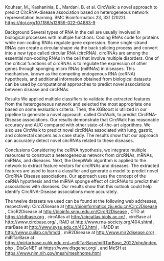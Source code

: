 Kouhsar, M., Kashaninia, E., Mardani, B. et al. CircWalk: a novel approach to predict CircRNA-disease association based on heterogeneous network representation learning. BMC Bioinformatics 23, 331 (2022). https://doi.org/10.1186/s12859-022-04883-9

Background
Several types of RNA in the cell are usually involved in biological processes with multiple functions. Coding RNAs code for proteins while non-coding RNAs regulate gene expression. Some single-strand RNAs can create a circular shape via the back splicing process and convert into a new type called circular RNA (circRNA). circRNAs are among the essential non-coding RNAs in the cell that involve multiple disorders. One of the critical functions of circRNAs is to regulate the expression of other genes through sponging micro RNAs (miRNAs) in diseases. This mechanism, known as the competing endogenous RNA (ceRNA) hypothesis, and additional information obtained from biological datasets can be used by computational approaches to predict novel associations between disease and circRNAs.

Results
We applied multiple classifiers to validate the extracted features from the heterogeneous network and selected the most appropriate one based on some evaluation criteria. Then, the XGBoost is utilized in our pipeline to generate a novel approach, called CircWalk, to predict CircRNA-Disease associations. Our results demonstrate that CircWalk has reasonable accuracy and AUC compared with other state-of-the-art algorithms. We also use CircWalk to predict novel circRNAs associated with lung, gastric, and colorectal cancers as a case study. The results show that our approach can accurately detect novel circRNAs related to these diseases.

Conclusions
Considering the ceRNA hypothesis, we integrate multiple resources to construct a heterogeneous network from circRNAs, mRNAs, miRNAs, and diseases. Next, the DeepWalk algorithm is applied to the network to extract feature vectors for circRNAs and diseases. The extracted features are used to learn a classifier and generate a model to predict novel CircRNA-Disease associations. Our approach uses the concept of the ceRNA hypothesis and the miRNA sponge effect of circRNAs to predict their associations with diseases. Our results show that this outlook could help identify CircRNA-Disease associations more accurately.

The twelve datasets we used can be found at the following web addresses, respectively: Circ2Disease at http://bioinformatics.zju.edu.cn/Circ2Disease , CircR2Disease at http://bioinfo.snnu.edu.cn/CircR2Disease , CTD at https://ctdbase.org , circAtlas at http://circatlas.biols.ac.cn/ , circBase at http://www.circbase.org/ ,  RAID at http://www.rna-society.org/404.shtml , starBase at http://www.sysu.edu.cn/403.html , HMDD at http://www.cuilab.cn/hmdd , miR2Disease at http://www.mir2disease.org/ , miRTarBase at https://mirtarbase.cuhk.edu.cn/~miRTarBase/miRTarBase_2022/php/index.php , DisGeNET at https://www.disgenet.org/ , and MeSH at https://www.nlm.nih.gov/mesh/meshhome.html


